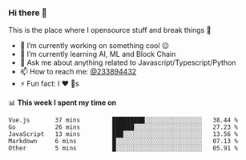 ### Hi there 👋

<!--
**a233894432/a233894432** is a ✨ _special_ ✨ repository because its `README.md` (this file) appears on your GitHub profile.

Here are some ideas to get you started:

- 🔭 I’m currently working on ...
- 🌱 I’m currently learning ...
- 👯 I’m looking to collaborate on ...
- 🤔 I’m looking for help with ...
- 💬 Ask me about ...
- 📫 How to reach me: ...
- 😄 Pronouns: ...
- ⚡ Fun fact: ...
-->
 
 
This is the place where I opensource stuff and break things :rofl:

- 🔭 I’m currently working on something cool :wink:
- 🌱 I’m currently learning AI, ML and Block Chain
- 💬 Ask me about anything related to Javascript/Typescript/Python
- 📫 How to reach me: [@233894432](https://twitter.com/233894432)
- ⚡ Fun fact: I :heart: :dog:s

📊 **This week I spent my time on**
<!--START_SECTION:waka-->
```text
Vue.js       37 mins         █████████░░░░░░░░░░░░░░░░   38.44 % 
Go           26 mins         ██████░░░░░░░░░░░░░░░░░░░   27.23 % 
JavaScript   13 mins         ███░░░░░░░░░░░░░░░░░░░░░░   13.56 % 
Markdown     6 mins          █░░░░░░░░░░░░░░░░░░░░░░░░   07.13 % 
Other        5 mins          █░░░░░░░░░░░░░░░░░░░░░░░░   05.91 %
```
<!--END_SECTION:waka-->
